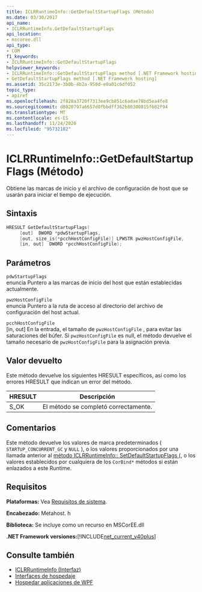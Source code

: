 ```yaml
---
title: ICLRRuntimeInfo::GetDefaultStartupFlags (Método)
ms.date: 03/30/2017
api_name:
- ICLRRuntimeInfo.GetDefaultStartupFlags
api_location:
- mscoree.dll
api_type:
- COM
f1_keywords:
- ICLRRuntimeInfo::GetDefaultStartupFlags
helpviewer_keywords:
- ICLRRuntimeInfo::GetDefaultStartupFlags method [.NET Framework hosting]
- GetDefaultStartupFlags method [.NET Framework hosting]
ms.assetid: 35c2173e-3b0b-4b2a-950d-e0a01c6df052
topic_type:
- apiref
ms.openlocfilehash: 2f828a3720f7313ee9cb851c6adae78bd5ea4fe8
ms.sourcegitcommit: d8020797a6657d0fbbdff362b80300815f682f94
ms.translationtype: MT
ms.contentlocale: es-ES
ms.lasthandoff: 11/24/2020
ms.locfileid: "95732102"
---
```

# <a name="iclrruntimeinfogetdefaultstartupflags-method"></a>ICLRRuntimeInfo::GetDefaultStartupFlags (Método)

Obtiene las marcas de inicio y el archivo de configuración de host que se usarán para iniciar el tiempo de ejecución.  
  
## <a name="syntax"></a>Sintaxis  
  
```cpp  
HRESULT GetDefaultStartupFlags(  
     [out]  DWORD *pdwStartupFlags,  
     [out, size_is(*pcchHostConfigFile)] LPWSTR pwzHostConfigFile,  
     [in, out]  DWORD *pcchHostConfigFile);  
```  
  
## <a name="parameters"></a>Parámetros  

 `pdwStartupFlags`  
 enuncia Puntero a las marcas de inicio del host que están establecidas actualmente.  
  
 `pwzHostConfigFile`  
 enuncia Puntero a la ruta de acceso al directorio del archivo de configuración del host actual.  
  
 `pcchHostConfigFile`  
 [in, out] En la entrada, el tamaño de `pwzHostConfigFile` , para evitar las saturaciones del búfer. Si `pwzHostConfigFile` es null, el método devuelve el tamaño necesario de `pwzHostConfigFile` para la asignación previa.  
  
## <a name="return-value"></a>Valor devuelto  

 Este método devuelve los siguientes HRESULT específicos, así como los errores HRESULT que indican un error del método.  
  
|HRESULT|Descripción|  
|-------------|-----------------|  
|S_OK|El método se completó correctamente.|  
  
## <a name="remarks"></a>Comentarios  

 Este método devuelve los valores de marca predeterminados ( `STARTUP_CONCURRENT_GC` y `NULL` ), o los valores proporcionados por una llamada anterior al [método ICLRRuntimeInfo:: SetDefaultStartupFlags (](iclrruntimeinfo-setdefaultstartupflags-method.md), o los valores establecidos por cualquiera de los `CorBind*` métodos si están enlazados a este Runtime.  
  
## <a name="requirements"></a>Requisitos  

 **Plataformas:** Vea [Requisitos de sistema](../../get-started/system-requirements.md).  
  
 **Encabezado:** Metahost. h  
  
 **Biblioteca:** Se incluye como un recurso en MSCorEE.dll  
  
 **.NET Framework versiones:**[!INCLUDE[net_current_v40plus](../../../../includes/net-current-v40plus-md.md)]  
  
## <a name="see-also"></a>Consulte también

- [ICLRRuntimeInfo (Interfaz)](iclrruntimeinfo-interface.md)
- [Interfaces de hospedaje](hosting-interfaces.md)
- [Hospedar aplicaciones de WPF](index.md)
